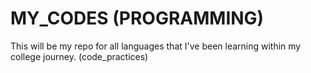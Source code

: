 # MY_CODES (PROGRAMMING)
This will be my repo for all languages that I've been learning within my college journey. 
(code_practices)
